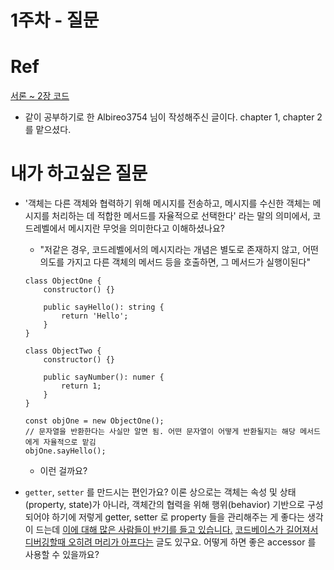 # 1주차 - 질문

# Ref

[서론 ~ 2장 코드](https://albi-tech.tistory.com/6)

- 같이 공부하기로 한 Albireo3754 님이 작성해주신 글이다. chapter 1, chapter 2 를 맡으셨다.

# 내가 하고싶은 질문

- '객체는 다른 객체와 협력하기 위해 메시지를 전송하고, 메시지를 수신한 객체는 메시지를 처리하는 데 적합한 메서드를 자율적으로 선택한다' 라는 말의 의미에서, 코드레벨에서 메시지란 무엇을 의미한다고 이해하셨나요?
    - "저같은 경우, 코드레벨에서의 메시지라는 개념은 별도로 존재하지 않고, 어떤 의도를 가지고 다른 객체의 메서드 등을 호출하면, 그 메서드가 실행이된다"

    ```tsx
    class ObjectOne {
    	constructor() {}
    	
    	public sayHello(): string {
    		return 'Hello';
    	}
    }

    class ObjectTwo {
    	constructor() {}
    	
    	public sayNumber(): numer {
    		return 1;
    	}
    }

    const objOne = new ObjectOne();
    // 문자열을 반환한다는 사실만 알면 됨. 어떤 문자열이 어떻게 반환될지는 해당 메서드에게 자율적으로 맡김
    objOne.sayHello(); 
    ```

    - 이런 걸까요?
- `getter`, `setter` 를 만드시는 편인가요? 이론 상으로는 객체는 속성 및 상태(property, state)가 아니라, 객체간의 협력을 위해 행위(behavior) 기반으로 구성되어야 하기에 저렇게 getter, setter 로 property 들을 관리해주는 게 좋다는 생각이 드는데 [이에 대해 많은 사람들이 반기를 들고 있습니다.](https://www.yegor256.com/2014/09/16/getters-and-setters-are-evil.html) [코드베이스가 길어져서 디버깅할때 오히려 머리가 아프다는](https://stackoverflow.com/questions/1568091/why-use-getters-and-setters-accessors) 글도 있구요. 어떻게 하면 좋은 accessor 를 사용할 수 있을까요?
